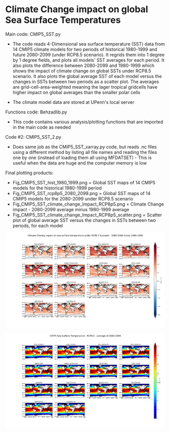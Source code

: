 # Climate Change impact on global Sea Surface Temperatures

Main code: CMIP5_SST.py
* The code reads 4-Dimensional sea surface temperature (SST) data from 14 CMIP5 climate models for two periods of historical 1980-1999 and future 2080-2099 (under RCP8.5 scenario). It regrids them into 1 degree by 1 degree fields, and plots all models' SST averages for each period. It also plots the difference between 2080-2099 and 1980-1999 which shows the impact of climate change on global SSTs under RCP8.5 scenario. It also plots the global average SST of each model versus the changes in SSTs between two periods as a scatter plot. The averages are grid-cell-area-weighted meaning the lager tropical gridcells have higher impact on global averages than the smaller polar cells

* The climate model data are stored at UPenn's local server

Functions code: Behzadlib.py
* This code contains various analysis/plotting functions that are imported in the main code as needed

Code #2: CMIP5_SST_2.py
* Does same job as the CMIP5_SST_xarray.py code, but reads .nc files using a different method by listing all file names and reading the files one by one (instead of loading them all using MFDATSET) - This is useful when the data are huge and the computer memory is low

Final plotting products:

* Fig_CMIP5_SST_hist_1980_1999.png   = Global SST maps of 14 CMIP5 models for the historical 1980-1999 period
* Fig_CMIP5_SST_rcp8p5_2080_2099.png = Global SST maps of 14 CMIP5 models for the 2080-2099 under RCP8.5 scenario
* Fig_CMIP5_SST_climate_change_Impact_RCP8p5.png = Climate Change impact - 2080-2099 average minus 1980-1999 average
* Fig_CMIP5_SST_climate_change_Impact_RCP8p5_scatter.png = Scatter plot of global average SST versus the changes in SSTs between two periods, for each model



![Alt text](https://raw.githubusercontent.com/behzadasd/Climate-Change-Sea-Surface-Temperature/master/Fig_CMIP5_SST_climate_change_Impact_RCP8p5.png)


![Alt text](https://raw.githubusercontent.com/behzadasd/Climate-Change-Sea-Surface-Temperature/master/Fig_CMIP5_SST_rcp8p5_2080_2099.png)

